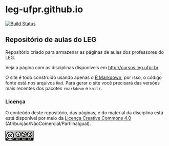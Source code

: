 # leg-ufpr.github.io

[![Build Status](https://travis-ci.org/leg-ufpr/leg-ufpr.github.io.svg)](https://travis-ci.org/leg-ufpr/leg-ufpr.github.io)

## Repositório de aulas do LEG

Repositório criado para armazenar as páginas de aulas dos professores do
LEG.

Veja a página com as disciplinas disponíveis em http://cursos.leg.ufpr.br.

O site é todo construído usando apenas o [R Markdown][], por isso, o
código fonte está nos arquivos `Rmd`. Para gerar o site você precisará
das versões mais recentes dos pacotes `rmarkdown` e `knitr`.

### Licença

O conteúdo deste repositório, das páginas, e do material da disciplina
está está disponível por meio da [Licença Creative Commons 4.0][]
(Atribuição/NãoComercial/PartilhaIgual).

![Licença Creative Commons 4.0](img/CC_by-nc-sa_88x31.png)


[Licença Creative Commons 4.0]: https://creativecommons.org/licenses/by-nc-sa/4.0/deed.pt_BR
[R Markdown]: http://rmarkdown.rstudio.com
